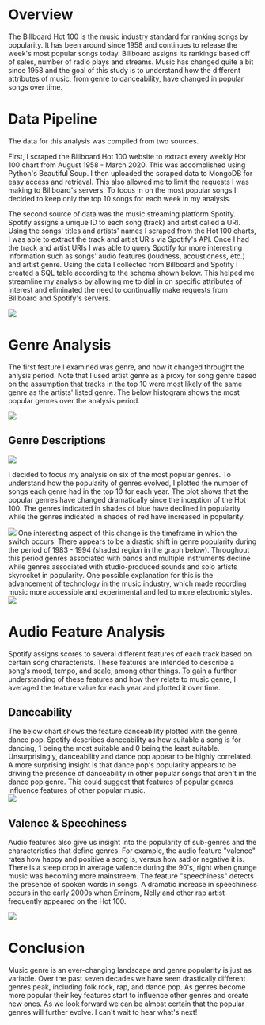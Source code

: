# Overview 

The Billboard Hot 100 is the music industry standard for ranking songs by popularity. It has been around since 1958 and continues to release the week's most popular songs today. Billboard assigns its rankings based off of sales, number of radio plays and streams. Music has changed quite a bit since 1958 and the goal of this study is to understand how the different attributes of music, from genre to danceability, have changed in popular songs over time. 

# Data Pipeline 

The data for this analysis was compiled from two sources. 

First, I scraped the Billboard Hot 100 website to extract every weekly Hot 100 chart from  August 1958 - March 2020. This was accomplished using Python's Beautiful Soup. I then uploaded the scraped data to MongoDB for easy access and retrieval. This also allowed me to limit the requests I was making to Billboard's servers. To focus in on the most popular songs I decided to keep only the top 10 songs for each week in my analysis. 

The second source of data was the music streaming platform Spotify. Spotify assigns a unique ID to each song (track) and artist called a URI.  Using the songs' titles and artists' names I scraped from the Hot 100 charts, I was able to extract the track and artist URIs via Spotify's API. Once I had the track and artist URIs I was able to query Spotify for more interesting information such as songs' audio features (loudness, acousticness, etc.) and artist genre. Using the data I collected from Billboard and Spotify I created a SQL table according to the schema shown below. This helped me streamline my analysis by allowing me to dial in on specific attributes of interest and eliminated the need to continuallly make requests from Billboard and Spotify's servers. 

![](/images/flow_relationship.png)


# Genre Analysis 

The first feature I examined was genre, and how it changed throught the anlysis period. Note that I used artist genre as a proxy for song genre based on the assumption that tracks in the top 10 were most likely of the same genre as the artists' listed genre. The below histogram shows the most popular genres over the analysis period. 


![](/images/genre_histogram.png)
## Genre Descriptions
![](/images/genre_descriptions.png)

I decided to focus my analysis on six of the most popular genres. To understand how the popularity of genres evolved, I plotted the number of songs each genre had in the top 10 for each year. The plot shows that the popular genres have changed dramatically since the inception of the Hot 100. The genres indicated in shades of blue have declined in popularity while the genres indicated in shades of red have increased in popularity. 

![](/images/top_genres_over_time.png)
One interesting aspect of this change is the timeframe in which the switch occurs. There appears to be a drastic shift in genre popularity during the period of 1983 - 1994 (shaded region in the graph below). Throughout this period genres associated with bands and multiple instruments decline while genres associated with studio-produced sounds and solo artists skyrocket in popularity. One possible explanation for this is the advancement of technology in the music industry, which made recording music more accessible and experimental and led to more electronic styles.
![](/images/top_genres_over_time_2.png)

# Audio Feature Analysis 
Spotify assigns scores to several different features of each track based on certain song characterists. These features are intended to describe a song's mood, tempo, and scale, among other things. To gain a further understanding of these features and how they relate to music genre, I averaged the feature value for each year and plotted it over time.
## Danceability
The below chart shows the feature danceability plotted with the genre dance pop. Spotify describes danceability as how suitable a song is for dancing, 1 being the most suitable and 0 being the least suitable. Unsurprisingly, danceability and dance pop appear to be highly correlated. A more surprising insight is that dance pop's popularity appears to be driving the presence of danceability in other popular songs that aren't in the dance pop genre. This could suggest that features of popular genres influence features of other popular music.  
![](/images/dancepop_v_dance.png)

## Valence & Speechiness
Audio features also give us insight into the popularity of sub-genres and the characteristics that define genres. For example, the audio feature "valence" rates how happy and positive a song is, versus how sad or negative it is. There is a steep drop in average valence during the 90's, right when grunge music was becoming more mainstreem. 
The feature "speechiness" detects the presence of spoken words in songs. A dramatic increase in speechiness occurs in the early 2000s when Eminem, Nelly and other rap artist frequently appeared on the Hot 100. 

![](/images/valance_speechiness.png)

# Conclusion 

Music genre is an ever-changing landscape and genre popularity is just as variable. Over the past seven decades we have seen drastically different genres peak, including folk rock, rap, and dance pop. As genres become more popular their key features start to influence other genres and create new ones. As we look forward we can be almost certain that the popular genres will further evolve. 
I can't wait to hear what's next! 

